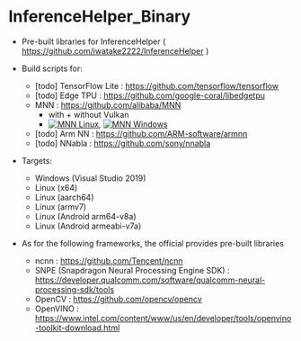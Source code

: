 # InferenceHelper_Binary
- Pre-built libraries for InferenceHelper ( https://github.com/iwatake2222/InferenceHelper )

- Build scripts for:
    - [todo] TensorFlow Lite : https://github.com/tensorflow/tensorflow
    - [todo] Edge TPU : https://github.com/google-coral/libedgetpu
    - MNN : https://github.com/alibaba/MNN
        - with + without Vulkan
        - [![MNN Linux](https://github.com/iwatake2222/InferenceHelper_Binary/actions/workflows/build_mnn_linux.yml/badge.svg)](https://github.com/iwatake2222/InferenceHelper_Binary/actions/workflows/build_mnn_linux.yml), [![MNN Windows](https://github.com/iwatake2222/InferenceHelper_Binary/actions/workflows/build_mnn_windows.yml/badge.svg)](https://github.com/iwatake2222/InferenceHelper_Binary/actions/workflows/build_mnn_windows.yml)
    - [todo] Arm NN : https://github.com/ARM-software/armnn
    - [todo] NNabla : https://github.com/sony/nnabla

- Targets:
    - Windows (Visual Studio 2019)
    - Linux (x64)
    - Linux (aarch64)
    - Linux (armv7)
    - Linux (Android arm64-v8a)
    - Linux (Android armeabi-v7a)

- As for the following frameworks, the official provides pre-built libraries
    - ncnn : https://github.com/Tencent/ncnn
    - SNPE (Snapdragon Neural Processing Engine SDK) : https://developer.qualcomm.com/software/qualcomm-neural-processing-sdk/tools
    - OpenCV : https://github.com/opencv/opencv
    - OpenVINO : https://www.intel.com/content/www/us/en/developer/tools/openvino-toolkit-download.html
